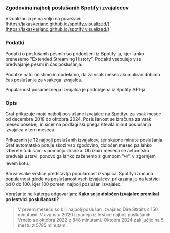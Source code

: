 ### Zgodovina najbolj poslušanih Spotify izvajalecev

Vizualizacija je na voljo na povezavi: [https://jakaskerjanc.github.io/spotify_visualized/](https://jakaskerjanc.github.io/spotify_visualized/)

### Podatki
Podatki o poslušanih pesmih so pridobljeni iz Spotify-ja, kjer lahko prenesemo "Extended Streaming History". Podakti vsebujejo vse predvajanje pesmi in čas poslušanja.

Podatke nato očistimo in obdelamo, da za vsak mesec akumuliran dobimo čas poslušanja za vsakega izvajalca.

Popularnost posameznega izvajalca je pridobljena iz Spotify API-ja.

### Opis
Graf prikazuje moje najbolj poslušane izvajalce na Spotifyu za vsak mesec od decembra 2018 do oktobra 2024. Poslušanost se izračuna za vsak mesec posebej, in sicer na podlagi skupnega števila minut poslušanja izvajalca v tem mesecu.

Prikazanih je 12 najbolj poslušanih izvajalcev, ter skupne minute poslušanja. Graf avtomatsko potuje skozi vso zgodovino, določen mesec pa lahko izberete tudi sami s pomočjo drsnika. Ob izbiri meseca se avtomtsko predvaja ustavi, ponovo ga lahko zaženemo z gumbom "⏯️", v zgornjem levem kotu.

Barva vsake vrstice predstavlja popularnost izvajalca. Spotify izračuna popularnost glede na poslušanost vseh izvajalcev, prikazana je na lestvici od 0 do 100, kjer 100 pomeni najbolj poslušan izvajalec.

Vprašanje na katerga odgovarjam: 
**Kako se je določen izvajalec premikal po lestvici poslušanosti?**

> V prvem mesecu so bili najbolj poslušan izvajalec Dire Straits s 150 minutami. V avgustu 2020 izpadejo iz lestice najbolj poslušanih. Vrnejo se oktobra 2022 z 848 minutami. Oktobra 2024 zaključijo na 5. mestu z 5785 minutami.
